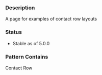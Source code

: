 ### Description
A page for examples of contact row layouts

### Status
* Stable as of 5.0.0

### Pattern Contains
Contact Row


